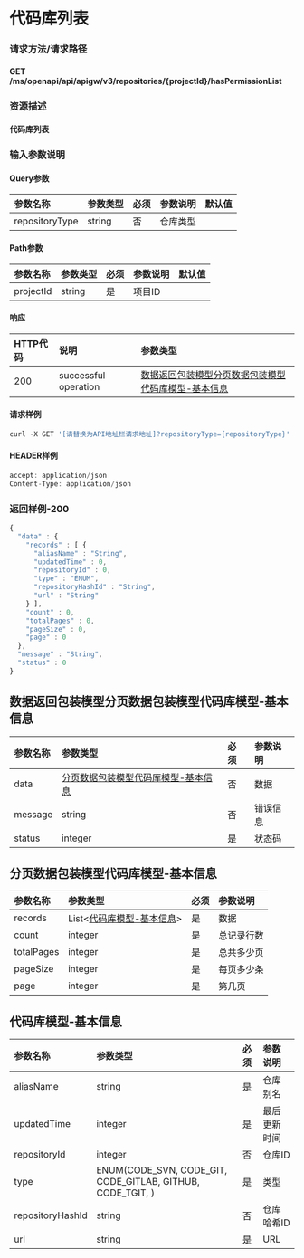 # 代码库列表

### 请求方法/请求路径

#### GET  /ms/openapi/api/apigw/v3/repositories/{projectId}/hasPermissionList

### 资源描述

#### 代码库列表

### 输入参数说明

#### Query参数

| 参数名称 | 参数类型 | 必须 | 参数说明 | 默认值 |
| :--- | :--- | :--- | :--- | :--- |
| repositoryType | string | 否 | 仓库类型 |  |

#### Path参数

| 参数名称 | 参数类型 | 必须 | 参数说明 | 默认值 |
| :--- | :--- | :--- | :--- | :--- |
| projectId | string | 是 | 项目ID |  |

#### 响应

| HTTP代码 | 说明 | 参数类型 |
| :--- | :--- | :--- |
| 200 | successful operation | [数据返回包装模型分页数据包装模型代码库模型-基本信息](code-library-list.md) |

#### 请求样例

```javascript
curl -X GET '[请替换为API地址栏请求地址]?repositoryType={repositoryType}'
```

#### HEADER样例

```javascript
accept: application/json
Content-Type: application/json
```

### 返回样例-200

```javascript
{
  "data" : {
    "records" : [ {
      "aliasName" : "String",
      "updatedTime" : 0,
      "repositoryId" : 0,
      "type" : "ENUM",
      "repositoryHashId" : "String",
      "url" : "String"
    } ],
    "count" : 0,
    "totalPages" : 0,
    "pageSize" : 0,
    "page" : 0
  },
  "message" : "String",
  "status" : 0
}
```

## 数据返回包装模型分页数据包装模型代码库模型-基本信息

| 参数名称 | 参数类型 | 必须 | 参数说明 |
| :--- | :--- | :--- | :--- |
| data | [分页数据包装模型代码库模型-基本信息](code-library-list.md) | 否 | 数据 |
| message | string | 否 | 错误信息 |
| status | integer | 是 | 状态码 |

## 分页数据包装模型代码库模型-基本信息

| 参数名称 | 参数类型 | 必须 | 参数说明 |
| :--- | :--- | :--- | :--- |
| records | List&lt;[代码库模型-基本信息](code-library-list.md)&gt; | 是 | 数据 |
| count | integer | 是 | 总记录行数 |
| totalPages | integer | 是 | 总共多少页 |
| pageSize | integer | 是 | 每页多少条 |
| page | integer | 是 | 第几页 |

## 代码库模型-基本信息

| 参数名称 | 参数类型 | 必须 | 参数说明 |
| :--- | :--- | :--- | :--- |
| aliasName | string | 是 | 仓库别名 |
| updatedTime | integer | 是 | 最后更新时间 |
| repositoryId | integer | 否 | 仓库ID |
| type | ENUM\(CODE\_SVN, CODE\_GIT, CODE\_GITLAB, GITHUB, CODE\_TGIT, \) | 是 | 类型 |
| repositoryHashId | string | 否 | 仓库哈希ID |
| url | string | 是 | URL |

